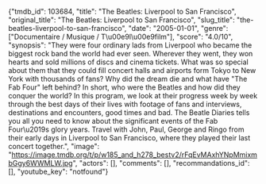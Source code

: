 {"tmdb_id": 103684, "title": "The Beatles: Liverpool to San Francisco", "original_title": "The Beatles: Liverpool to San Francisco", "slug_title": "the-beatles-liverpool-to-san-francisco", "date": "2005-01-01", "genre": ["Documentaire / Musique / T\u00e9l\u00e9film"], "score": "4.0/10", "synopsis": "They were four ordinary lads from Liverpool who became the biggest rock band the world had ever seen. Wherever they went, they won hearts and sold millions of discs and cinema tickets. What was so special about them that they could fill concert halls and airports form Tokyo to New York with thousands of fans? Why did the dream die and what have \"The Fab Four\" left behind? In short, who were the Beatles and how did they conquer the world? In this program, we look at their progress week by week through the best days of their lives with footage of fans and interviews, destinations and encounters, good times and bad. The Beatle Diaries tells you all you need to know about the significant events of the Fab Four\u2019s glory years. Travel with John, Paul, George and Ringo from their early days in Liverpool to San Francisco, where they played their last concert together.", "image": "https://image.tmdb.org/t/p/w185_and_h278_bestv2/rFqEvMAxhYNpMmixmbGgy6WWMLW.jpg", "actors": [], "comments": [], "recommandations_id": [], "youtube_key": "notfound"}